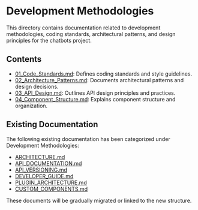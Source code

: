 # Development Methodologies

This directory contains documentation related to development methodologies, coding standards, architectural patterns, and design principles for the chatbots project.

## Contents

- [01_Code_Standards.md](./01_Code_Standards.md): Defines coding standards and style guidelines.
- [02_Architecture_Patterns.md](./02_Architecture_Patterns.md): Documents architectural patterns and design decisions.
- [03_API_Design.md](./03_API_Design.md): Outlines API design principles and practices.
- [04_Component_Structure.md](./04_Component_Structure.md): Explains component structure and organization.

## Existing Documentation

The following existing documentation has been categorized under Development Methodologies:

- [ARCHITECTURE.md](../ARCHITECTURE.md)
- [API_DOCUMENTATION.md](../API_DOCUMENTATION.md)
- [API_VERSIONING.md](../API_VERSIONING.md)
- [DEVELOPER_GUIDE.md](../DEVELOPER_GUIDE.md)
- [PLUGIN_ARCHITECTURE.md](../PLUGIN_ARCHITECTURE.md)
- [CUSTOM_COMPONENTS.md](../CUSTOM_COMPONENTS.md)

These documents will be gradually migrated or linked to the new structure.
